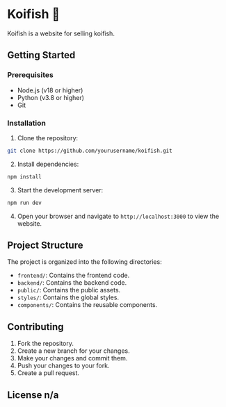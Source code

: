 # Koifish 🐠

Koifish is a website for selling koifish.

## Getting Started

### Prerequisites

- Node.js (v18 or higher)
- Python (v3.8 or higher)
- Git

### Installation

1. Clone the repository:

```bash
git clone https://github.com/yourusername/koifish.git
```

2. Install dependencies:

```bash
npm install
```

3. Start the development server:

```bash
npm run dev
```

4. Open your browser and navigate to `http://localhost:3000` to view the website.

## Project Structure

The project is organized into the following directories:

- `frontend/`: Contains the frontend code.
- `backend/`: Contains the backend code.
- `public/`: Contains the public assets.
- `styles/`: Contains the global styles.
- `components/`: Contains the reusable components.

## Contributing

1. Fork the repository.
2. Create a new branch for your changes.
3. Make your changes and commit them.
4. Push your changes to your fork.
5. Create a pull request.

## License n/a